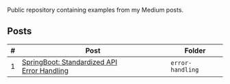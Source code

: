 Public repository containing examples from my Medium posts.

## Posts
| #  | Post | Folder |
| ------------- | ------------- | ------------- |
| 1  | [SpringBoot: Standardized API Error Handling]()  | `error-handling` |
